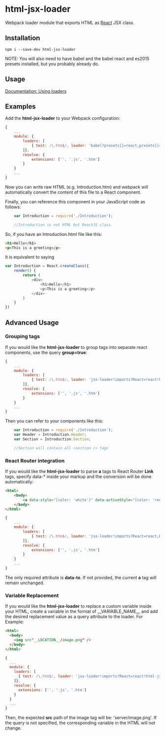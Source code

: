 # html-jsx-loader

Webpack loader module that exports HTML as [React](http://facebook.github.io/react/) JSX class.

## Installation

```shell
npm i --save-dev html-jsx-loader
```

NOTE: You will also need to have babel and the babel react and es2015 presets installed, but you probably already do.

## Usage

[Documentation: Using loaders](http://webpack.github.io/docs/using-loaders.html)

## Examples

Add the **html-jsx-loader** to your Webpack configuration:

``` javascript
{
	...
	module: {
		loaders: [
			{ test: /\.htm$/, loader: 'babel?presets[]=react,presets[]=es2015!html-jsx-loader'}
		]},
		resolve: {
			extensions: ['', '.js', '.htm']
		}
	}
	...
}
```

Now you can write raw HTML (e.g. Introduction.htm) and webpack will automatically convert the content of this file to a React component.

Finally, you can reference this component in your JavaScript code as follows:

``` javascript
	var Introduction = require('./Introduction'); 

	//Introduction is not HTML but ReactJS class.
```

So, if you have an Introduction.html file like this:

```html
<h1>Hello</h1>
<p>This is a greeting</p>
```

It is equivalent to saying

```javascript
var Introduction = React.createClass({
	render() {
		return (
			<div>
				<h1>Hello</h1>
				<p>This is a greeting</p>
			</div>
		)
	}
})

```

## Advanced Usage

### Grouping tags

If you would like the **html-jsx-loader** to group tags into separate react components, use the query **group=true**:

``` javascript
{
	...
	module: {
		loaders: [
			{ test: /\.htm$/, loader: 'jsx-loader!imports?React=react!html-jsx-loader?group=true'}
		]},
		resolve: {
			extensions: ['', '.js', '.htm']
		}
	}
	...
}
```

Then you can refer to your components like this:

``` javascript
	var Introduction = require('./Introduction');
	var Header = Introduction.Header;
	var Section = Introduction.Section;

	//Section will contain all <section /> tags
```

### React Router integration

If you would like the **html-jsx-loader** to parse **a** tags to React Router **Link** tags, specify data-* inside your markup and the conversion will be done automatically:


``` html
<html>
	<body>
		<a data-style="[color: 'white']" data-activeStyle="[color: 'red']" data-to="user" data-params="[userId: user.id]" data-query="[foo: bar]">[user.name]</a>
	</body>
</html>
```

``` javascript
{
	...
	module: {
		loaders: [
			{ test: /\.htm$/, loader: 'jsx-loader!imports?React=react,Router=react-router,Link=>Router.Link!html-jsx-loader'}
		]},
		resolve: {
			extensions: ['', '.js', '.htm']
		}
	}
	...
}
```

The only required attribute is **data-to**. If not provided, the current **a** tag will remain unchanged.

### Variable Replacement

If you would like the **html-jsx-loader** to replace a custom variable inside your HTML, create a variable in the format of \_\_VARIABLE_NAME\_\_ and add the desired replacement value as a query attribute to the loader. For Example:

``` html
<html>
  <body>
    <img src"__LOCATION__/image.png" />
  </body>
</html>
```

``` javascript
{
  ...
  module: {
    loaders: [
      { test: /\.htm$/, loader: 'jsx-loader!imports?React=react!html-jsx-loader?__LOCATION__=server'}
    ]},
    resolve: {
      extensions: ['', '.js', '.htm']
    }
  }
  ...
}
```

Then, the expected **src** path of the image tag will be: 'server/image.png'. If the query is not specified, the corresponding variable in the HTML will not change.

